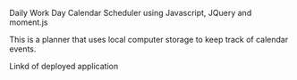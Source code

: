 
Daily Work Day Calendar Scheduler using Javascript, JQuery and moment.js

This is a planner that uses local computer storage to keep track of calendar events.

Linkd of deployed application

